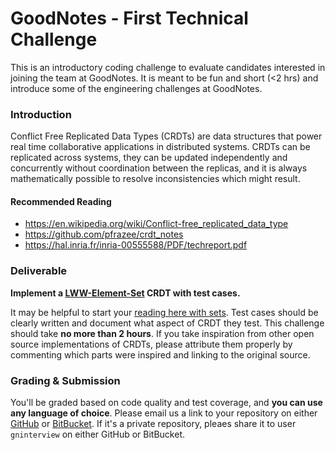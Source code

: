GoodNotes - First Technical Challenge
===
This is an introductory coding challenge to evaluate candidates interested in joining the team at GoodNotes. It is meant to be fun and short (<2 hrs) and introduce some of the engineering challenges at GoodNotes.

### Introduction

Conflict Free Replicated Data Types (CRDTs) are data structures that power real time collaborative applications in distributed systems. CRDTs can be replicated across systems, they can be updated independently and concurrently without coordination between the replicas, and it is always mathematically possible to resolve inconsistencies which might result.

#### Recommended Reading
- https://en.wikipedia.org/wiki/Conflict-free_replicated_data_type
- https://github.com/pfrazee/crdt_notes
- https://hal.inria.fr/inria-00555588/PDF/techreport.pdf

### Deliverable
**Implement a [LWW-Element-Set](https://en.wikipedia.org/wiki/Conflict-free_replicated_data_type#LWW-Element-Set_(Last-Write-Wins-Element-Set)) CRDT with test cases.** 

It may be helpful to start your [reading here with sets](https://github.com/pfrazee/crdt_notes#sets). Test cases should be clearly written and document what aspect of CRDT they test. This challenge should take **no more than 2 hours**. If you take inspiration from other open source implementations of CRDTs, please attribute them properly by commenting which parts were inspired and linking to the original source.

### Grading & Submission
You'll be graded based on code quality and test coverage, and **you can use any language of choice**. Please email us a link to your repository on either [GitHub](github.com/gninterview) or [BitBucket](bitbucket.com/gninterview). If it's a private repository, pleaes share it to user `gninterview` on either GitHub or BitBucket.
